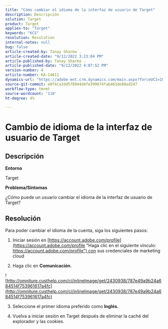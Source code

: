 ```yaml
---
title: "Cómo cambiar el idioma de la interfaz de usuario de Target"
description: Descripción
solution: Target
product: Target
applies-to: "Target"
keywords: "KCS"
resolution: Resolution
internal-notes: null
bug: false
article-created-by: Tanay Sharma .
article-created-date: "9/12/2022 3:23:04 PM"
article-published-by: Tanay Sharma .
article-published-date: "9/12/2022 4:07:52 PM"
version-number: 4
article-number: KA-14011
dynamics-url: "https://adobe-ent.crm.dynamics.com/main.aspx?forceUCI=1&pagetype=entityrecord&etn=knowledgearticle&id=85baf5c8-ae32-ed11-9db1-002248086735"
source-git-commit: e8f4ca2dd578944d4fe399074fab461de88ad247
workflow-type: tm+mt
source-wordcount: '110'
ht-degree: 4%

---
```


# Cambio de idioma de la interfaz de usuario de Target

## Descripción


<b>Entorno</b>

Target



<b>Problema/Síntomas</b>

¿Cómo puede un usuario cambiar el idioma de la interfaz de usuario de Target?


## Resolución




Para poder cambiar el idioma de la cuenta, siga los siguientes pasos:

1. Iniciar sesión en [https://account.adobe.com/profile](https://account.adobe.com/profile "Haga clic en el siguiente vínculo: https://account.adobe.com/profile") con sus credenciales de marketing cloud

2. Haga clic en <b>Comunicación</b>.

![http://omniture.custhelp.com/ci/inlineImage/get/2430938/787e49a9b24a684514f753961617a4fc](http://omniture.custhelp.com/ci/inlineImage/get/2430938/787e49a9b24a684514f753961617a4fc)

3. Seleccione el primer idioma preferido como <b>Inglés.</b>

4. Vuelva a iniciar sesión en Target después de eliminar la caché del explorador y las cookies.


